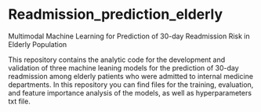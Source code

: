 # Readmission_prediction_elderly
Multimodal Machine Learning for Prediction of 30-day Readmission Risk in Elderly Population

This repository contains the analytic code for the development and validation of three machine leaning models for the prediction of 30-day readmission among elderly patients who were admitted to internal medicine departments.
In this repository you can find files for the training, evaluation, and feature importance analysis of the models, as well as hyperparameters txt file.
